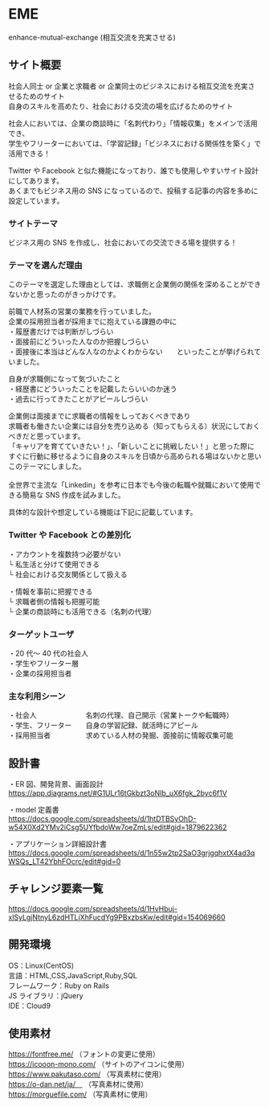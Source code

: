 # EME

enhance-mutual-exchange (相互交流を充実させる)

## サイト概要

社会人同士 or 企業と求職者 or 企業同士のビジネスにおける相互交流を充実させるためのサイト<br>
自身のスキルを高めたり、社会における交流の場を広げるためのサイト<br>

社会人においては、企業の商談時に「名刺代わり」「情報収集」をメインで活用でき、<br>
学生やフリーターにおいては、「学習記録」「ビジネスにおける関係性を築く」で活用できる！<br>

Twitter や Facebook と似た機能になっており、誰でも使用しやすいサイト設計にしてあります。<br>
あくまでもビジネス用の SNS になっているので、投稿する記事の内容を多めに設定しています。

### サイトテーマ

ビジネス用の SNS を作成し、社会においての交流できる場を提供する！

### テーマを選んだ理由

このテーマを選定した理由としては、求職側と企業側の関係を深めることができないかと思ったのがきっかけです。

前職で人材系の営業の業務を行っていました。<br>
企業の採用担当者が採用までに抱えている課題の中に<br>
・履歴書だけでは判断がしづらい<br>
・面接前にどういった人なのか把握しづらい<br>
・面接後に本当はどんな人なのかよくわからない　　といったことが挙げられていました。

自身が求職側になって気づいたこと<br>
・経歴書にどういったことを記載したらいいのか迷う<br>
・過去に行ってきたことがアピールしづらい<br>

企業側は面接までに求職者の情報をしっておくべきであり<br>
求職者も働きたい企業には自分を売り込める（知ってもらえる）状況にしておくべきだと思っています。<br>
「キャリアを育てていきたい！」、「新しいことに挑戦したい！」と思った際に<br>
すぐに行動に移せるように自身のスキルを日頃から高められる場はないかと思いこのテーマにしました。<br><br>
全世界で主流な「Linkedin」を参考に日本でも今後の転職や就職において使用できる簡易な SNS 作成を試みました。<br>

具体的な設計や想定している機能は下記に記載しています。

### Twitter や Facebook との差別化

・アカウントを複数持つ必要がない<br>
└ 私生活と分けて使用できる<br>
└ 社会における交友関係として扱える

・情報を事前に把握できる<br>
└ 求職者側の情報も把握可能<br>
└ 企業の商談時にも活用できる（名刺の代理）

### ターゲットユーザ

・20 代～ 40 代の社会人<br>
・学生やフリーター層<br>
・企業の採用担当者

### 主な利用シーン

・社会人　　　　　　　名刺の代理、自己開示（営業トークや転職時）<br>
・学生、フリーター　　自身の学習記録、就活時にアピール<br>
・採用担当者　　　　　求めている人材の発掘、面接前に情報収集可能<br>

## 設計書

・ER 図、開発背景、画面設計<br>
https://app.diagrams.net/#G1ULr16tGkbzt3oNIb_uX6fgk_2byc6f1V<br>

・model 定義書<br>
https://docs.google.com/spreadsheets/d/1htDTBSyOhD-w54X0Xd2YMv2iCsg5UYfbdoWw7oeZmLs/edit#gid=1879622362<br>

・アプリケーション詳細設計書<br>
https://docs.google.com/spreadsheets/d/1n55w2tp2SaO3grjgqhxtX4ad3qWSQs_LT42YbhFOcrc/edit#gid=0<br>

## チャレンジ要素一覧

https://docs.google.com/spreadsheets/d/1HvHbuj-xlSyLgjNtnyL6zdHTLjXhFucdYg9PBxzbsKw/edit#gid=154069660

## 開発環境

OS：Linux(CentOS)<br>
言語：HTML,CSS,JavaScript,Ruby,SQL<br>
フレームワーク：Ruby on Rails<br>
JS ライブラリ：jQuery<br>
IDE：Cloud9<br>

## 使用素材

https://fontfree.me/ （フォントの変更に使用）<br>
https://icooon-mono.com/ （サイトのアイコンに使用）<br>
https://www.pakutaso.com/ （写真素材に使用）<br>
https://o-dan.net/ja/　 （写真素材に使用）<br>
https://morguefile.com/ （写真素材に使用）<br>